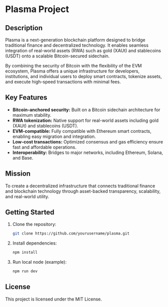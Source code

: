 # Plasma Project

## Description
Plasma is a next-generation blockchain platform designed to bridge traditional finance and decentralized technology. It enables seamless integration of real-world assets (RWA) such as gold (XAUt) and stablecoins (USDT) onto a scalable Bitcoin-secured sidechain.

By combining the security of Bitcoin with the flexibility of the EVM ecosystem, Plasma offers a unique infrastructure for developers, institutions, and individual users to deploy smart contracts, tokenize assets, and execute high-speed transactions with minimal fees.

## Key Features
- **Bitcoin-anchored security:** Built on a Bitcoin sidechain architecture for maximum stability.
- **RWA tokenization:** Native support for real-world assets including gold (XAUt) and stablecoins (USDT).
- **EVM-compatible:** Fully compatible with Ethereum smart contracts, enabling easy migration and integration.
- **Low-cost transactions:** Optimized consensus and gas efficiency ensure fast and affordable operations.
- **Interoperability:** Bridges to major networks, including Ethereum, Solana, and Base.

## Mission
To create a decentralized infrastructure that connects traditional finance and blockchain technology through asset-backed transparency, scalability, and real-world utility.

## Getting Started
1. Clone the repository:
   ```bash
   git clone https://github.com/yourusername/plasma.git
   ```
2. Install dependencies:
   ```bash
   npm install
   ```
3. Run local node (example):
   ```bash
   npm run dev
   ```

## License
This project is licensed under the MIT License.
